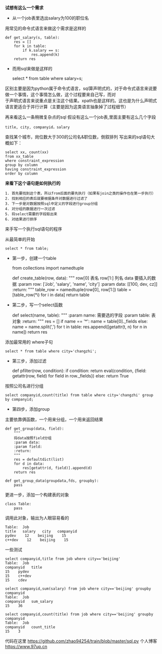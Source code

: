 **试想有这么一个需求**
* 从一个job表里选出salary为100的职位名

用常见的命令式语言来做这个需求是这样的


    def get_salary(s, table):
        res = []
        for k in table:
            if k.salary == s:
                res.append(k)
        return res

* 而用sql来做是这样的


    select * from table where salary=s;

区别主要是因为python属于命令式语言，sql算声明式的，对于命令式语言来说要做一个事情，这个事情怎么做，这个过程要来自己写，而对   
于声明式语言来说重点是关注这个结果。xpath也是这样的。这也是为什么声明式语言更适合于并行计算（主要是因为这类语言抽象掉了过程细节）


再来看这么一条稍微复杂点的sql
假设有这么一个job表,里面主要有这么几个字段

    title, city, companyid，salary
    
查找某个城市，岗位数大于300的公司名&职位数，倒叙排列
写出来的sql语句大概如下：

    select xx, count(xx)
    from xx_table
    where constraint_expression
    group by column
    having constraint_expression
    order by column


**来看下这个语句是如何执行的**

    1. 首先要找到这个表，所以from后面的要先执行（如果有join之类的操作也在第一步执行）
    2. 找到相应的表后就要根据条件对数据进行过滤了
    3. 下一步是对数据按照sql中定义的字段进行group分组
    4. 对分组的数据进行一次过滤
    5. 将select需要的字段取出来
    6. 对结果进行排序


来手写一个执行sql语句的程序

从最简单的开始

    select * from table;
    
* 第一步，创建一个table


    from collections import namedtuple
    
    def create_table(row, data):
        """
        row[0] 表名  row[1:] 列名 data 要插入的数据
        :param row: ['Job', 'salary', 'name', 'city']
        :param data: [[100, dev, cz]]
        :return:
        """
        table_row = namedtuple(row[0], row[1:])
        table = [table_row(*i) for i in data]
        return table


* 第二步，写一个select函数



    def select(name, table):
        """
        :param name: 需要选的字段
        :param table: 表对象
        :return:
        """
        res = []
        if name == '*':
            name = table[0]._fields
        else:
            name = name.split(',')
        for t in table:
            res.append([getattr(t, n) for n in name])
        return res


添加最常用的 where子句

    select * from table where city='changzhi';
    
* 第三步，添加过滤


    def pfilter(row, condition):
        if condition:
            return eval(condition, {field: getattr(row, field) for field in row._fields})
        else:
            return True


按照公司名进行分组

    select companyid,count(title) from table where city='changzhi' group by companyid;

* 第四步，添加group

主要依靠俩函数，一个用来分组，一个用来返回结果

    def get_group(data, field):
        """
        将data按照field分组
        :param data:
        :param field:
        :return:
        """
        res = defaultdict(list)
        for d in data:
            res[getattr(d, field)].append(d)
        return res

    def get_group_data(groupdata,fds, groupby):
        pass

更进一步，添加一个构建表的对象


    class Table:
        pass

调用此对象，输出为人眼容易看的

    Table:  Job
    title   salary   city   companyid
    pydev    12    beijing    15
    c++dev    12    beijing    15



一些测试

    select companyid,title from job where city=='beijing'
    Table:  Job
    companyid   title
    15    pydev
    15    c++dev
    15    cdev
    
    select companyid,sum(salary) from job where city=='beijing' groupby companyid
    Table:  Job
    companyid   sum_salary
    15    36
    
    select companyid,count(title) from job where city=='beijing' groupby companyid
    Table:  Job
    companyid   count_title
    15    3

代码在这里
https://github.com/zhao94254/train/blob/master/sql.py
个人博客  
https://www.97up.cn  
